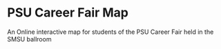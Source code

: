 # PSU Career Fair Map
An Online interactive map for students of the PSU Career Fair held in the SMSU ballroom


